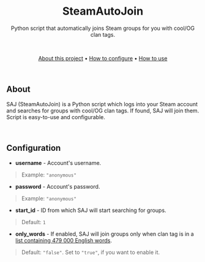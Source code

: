 <div align="center">
 <h1>SteamAutoJoin</h1>
 <p>Python script that automatically joins Steam groups for you with cool/OG clan tags.</p>
</div>

<br/>

<p align="center">
 <a href="#about">About this project</a> •
 <a href="#configuration">How to configure</a> •
 <a href="#usage">How to use</a>
</p>

<br/>

## About
SAJ (SteamAutoJoin) is a Python script which logs into your Steam account and searches for groups with cool/OG clan tags. If found, SAJ will join them. Script is easy-to-use and configurable.

<br/>

## Configuration
- **username** - Account's username.
> Example: ```"anonymous"```
- **password** - Account's password.
> Example: ```"anonymous"```
- **start_id** - ID from which SAJ will start searching for groups.
> Default: ```1```
- **only_words** - If enabled, SAJ will join groups only when clan tag is in a [list containing 479 000 English words](https://github.com/dwyl/english-words).
> Default: ```"false"```. Set to ```"true"```, if you want to enable it.
